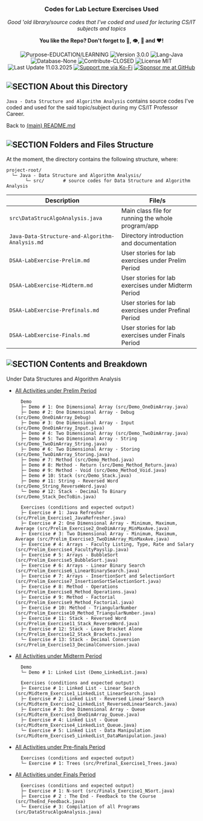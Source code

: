 <!-- <p align="center"><img src="/md_assets/octocat.gif" alt="Logo" width="130" height="130"></p> -->
<h3 align="center">Codes for Lab Lecture Exercises Used</h3>
<p align="center"><em>Good 'old library/source codes that I've coded and used for lecturing CS/IT subjects and topics</em></p>
<p align="center"><strong>You like the Repo? Don't forget to 🌟, 👁️, 🔱 and ❤️!</strong></p>
<p align="center">
   <img src="https://img.shields.io/badge/Purpose-EDUCATION/LEARNING-%2300416a?logoColor=white&labelColor=%2300416a&color=%2324292e&textColor=white" alt="Purpose-EDUCATION/LEARNING">
   <img src="https://img.shields.io/badge/Version-3.0.0-%2300416a?logoColor=white&labelColor=%2300416a&color=%2324292e&textColor=white" alt="Version 3.0.0">
   <img src="https://img.shields.io/badge/Lang-Java-%2300416a?logoColor=white&labelColor=%2300416a&color=%2324292e&textColor=white" alt="Lang-Java">
   <img src="https://img.shields.io/badge/Database-None-%2300416a?logoColor=white&labelColor=%2300416a&color=%2324292e&textColor=white" alt="Database-None">
   <img src="https://img.shields.io/badge/Contribute-CLOSED-%2300416a?logoColor=white&labelColor=%2300416a&color=%2324292e&textColor=white" alt="Contribute-CLOSED">
   <img src="https://img.shields.io/badge/License-MIT-%2300416a?logoColor=white&labelColor=%2300416a&color=%2324292e&textColor=white" alt="License MIT">
   <img src="https://img.shields.io/badge/Last%20Update-11.03.2025-%2300416a?logoColor=white&labelColor=%2300416a&color=%2324292e&textColor=white" alt="Last Update 11.03.2025">
   <a href="https://ko-fi.com/thenocturnaldevgypsy"><img src="https://img.shields.io/badge/Support%20me%20via%20Ko--Fi-%2300416a?logo=ko-fi&logoColor=white&color=%2300416a&textColor=white" alt="Support me via Ko-Fi"></a>
<a href="https://github.com/sponsors/thenocturnaldevgypsy"><img src="https://custom-icon-badges.demolab.com/badge/Sponsor%20me%20at%20GitHub-%2300416a?logo=heart&logoColor=white&color=%2300416a&textColor=white" alt="Sponsor me at GitHub"></a>
</p>

## ![SECTION About this Directory](https://custom-icon-badges.demolab.com/badge/-About%20this%20Directory-2471AE?logo=repo&logoColor=white&labelColor=2471AE)

`Java - Data Structure and Algorithm Analysis` contains source codes I've coded and used for the said topic/subject during my CS/IT Professor Career.

Back to [(main) README.md](../README.md)

## ![SECTION Folders and Files Structure](https://custom-icon-badges.demolab.com/badge/-Folders%20and%20Files%20Structure-2471AE?logo=file-submodule&logoColor=white&labelColor=2471AE)

At the moment, the directory contains the following structure, where:
```
project-root/
  └─ Java - Data Structure and Algorithm Analysis/
       └─ src/       # source codes for Data Structure and Algorithm Analysis
```

| Description | File/s |
| ------------- | ------------- |
| `src\DataStrucAlgoAnalysis.java` | Main class file for running the whole program/app |
| `Java-Data-Structure-and-Algorithm-Analysis.md` | Directory introduction and documentation |
| `DSAA-LabExercise-Prelim.md` | User stories for lab exercises under Prelim Period |
| `DSAA-LabExercise-Midterm.md` | User stories for lab exercises under Midterm Period |
| `DSAA-LabExercise-Prefinals.md` | User stories for lab exercises under Prefinal Period |
| `DSAA-LabExercise-Finals.md` | User stories for lab exercises under Finals Period |

## ![SECTION Contents and Breakdown](https://custom-icon-badges.demolab.com/badge/-Contents%20and%20Breakdown-2471AE?logo=book&logoColor=white&labelColor=2471AE)
Under Data Structures and Algorithm Analysis
- [All Activities under Prelim Period](DSAA-LabExercise-Prelim.md)
  ```
    Demo
    ├─ Demo # 1: One Dimensional Array (src/Demo_OneDimArray.java)
    ├─ Demo # 2: One Dimensional Array - Debug (src/Demo_OneDimArray_Debug)
    ├─ Demo # 3: One Dimensional Array - Input (src/Demo_OneDimArray_Input.java)
    ├─ Demo # 4: Two Dimensional Array (src/Demo_TwoDimArray.java)
    ├─ Demo # 5: Two Dimensional Array - String (src/Demo_TwoDimArray_String.java)
    ├─ Demo # 6: Two Dimensional Array - Storing (src/Demo_TwoDimArray_Storing.java)
    ├─ Demo # 7: Method (src/Demo_Method.java)
    ├─ Demo # 8: Method - Return (src/Demo_Method_Return.java)
    ├─ Demo # 9: Method - Void (src/Demo_Method_Void.java)
    ├─ Demo # 10: Stack (src/Demo_Stack.java)
    ├─ Demo # 11: String - Reversed Word (src/Demo_String_ReverseWord.java)
    └─ Demo # 12: Stack - Decimal To Binary (src/Demo_Stack_DecToBin.java)

    Exercises (conditions and expected output)
    ├─ Exercise # 1: Java Refresher (src/Prelim_Exercise1_JavaRefresher.java)
    ├─ Exercise # 2: One Dimensional Array - Minimum, Maximum, Average (src/Prelim_Exercise2_OneDimArray_MinMaxAve.java)
    ├─ Exercise # 3: Two Dimensional Array - Minimum, Maximum, Average (src/Prelim_Exercise3_TwoDimArray_MinMaxAve.java)
    ├─ Exercise # 4: Arrays - Faculty Listing, Type, Rate and Salary (src/Prelim_Exercise4_FacultyPayslip.java)
    ├─ Exercise # 5: Arrays - BubbleSort (src/Prelim_Exercise5_BubbleSort.java)
    ├─ Exercise # 6: Arrays - Linear Binary Search (src/Prelim_Exercise6_LinearBinarySearch.java)
    ├─ Exercise # 7: Arrays - InsertionSort and SelectionSort (src/Prelim_Exercise7_InsertionSortSelectionSort.java)
    ├─ Exercise # 8: Method - Operations (src/Prelim_Exercise8_Method_Operations.java)
    ├─ Exercise # 9: Method - Factorial (src/Prelim_Exercise9_Method_Factorial.java)
    ├─ Exercise # 10: Method - TriangularNumber (src/Prelim_Exercise10_Method_TriangularNumber.java)
    ├─ Exercise # 11: Stack - Reversed Word (src/Prelim_Exercise11_Stack_ReverseWord.java)
    ├─ Exercise # 12: Stack - Leave Bracket Alone (src/Prelim_Exercise12_Stack_Brackets.java)
    └─ Exercise # 13: Stack - Decimal Conversion (src/Prelim_Exercise13_DecimalConversion.java)
  ```
- [All Activities under Midterm Period](DSAA-LabExercise-Midterm.md)
  ```
    Demo
    └─ Demo # 1: Linked List (Demo_LinkedList.java)

    Exercises (conditions and expected output)
    ├─ Exercise # 1: Linked List - Linear Search (src/Midterm_Exercise1_LinkedList_LinearSearch.java)
    ├─ Exercise # 2: Linked List - Reversed Linear Search (src/Midterm_Exercise2_LinkedList_ReversedLinearSearch.java)
    ├─ Exercise # 3: One Dimensional Array - Queue (src/Midterm_Exercise3_OneDimArray_Queue.java)
    ├─ Exercise # 4: Linked List - Queue (src/Midterm_Exercise4_LinkedList_Queue.java)
    └─ Exercise # 5: Linked List - Data Manipulation (src/Midterm_Exercise5_LinkedList_DataManipulation.java)
  ```
- [All Activities under Pre-finals Period](DSAA-LabExercise-Prefinals.md)
  ```
    Exercises (conditions and expected output)
    └─ Exercise # 1: Trees (src/Prefinal_Exercise1_Trees.java)
  ```
- [All Activities under Finals Period](DSAA-LabExercise-Finals.md)
  ```
    Exercises (conditions and expected output)
    ├─ Exercise # 1: N-sort (src/Finals_Exercise1_NSort.java)
    ├─ Exercise # 2 : The End - Feedback to the Course (src/TheEnd_Feedback.java)
    └─ Exercise # 3: Compilation of all Programs (src/DataStrucAlgoAnalysis.java)
  ```